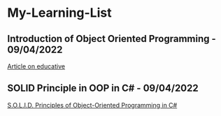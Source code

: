 # My-Learning-List
## Introduction of Object Oriented Programming - 09/04/2022
[Article on educative](https://www.educative.io/blog/object-oriented-programming)

## SOLID Principle in OOP in C# - 09/04/2022
[S.O.L.I.D. Principles of Object-Oriented Programming in C#](https://www.educative.io/blog/solid-principles-oop-c-sharp)
